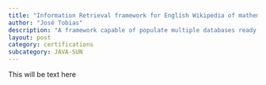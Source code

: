 ```yaml
---
title: "Information Retrieval framework for English Wikipedia of mathematical information"
author: "José Tobias"
description: "A framework capable of populate multiple databases ready for IR methods, utilizing algorithms such as steeming and ranking"
layout: post
category: certifications
subcategory: JAVA-SUN
---
```


This will be text here